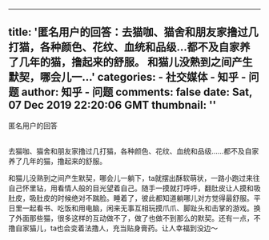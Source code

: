 
---
title: '匿名用户的回答：去猫咖、猫舍和朋友家撸过几打猫，各种颜色、花纹、血统和品级…都不及自家养了几年的猫，撸起来的舒服。 和猫儿没熟到之间产生默契，哪会儿一...'
categories: 
    - 社交媒体
    - 知乎 - 问题
author: 知乎 - 问题
comments: false
date: Sat, 07 Dec 2019 22:20:06 GMT
thumbnail: ''
---

<div>   
匿名用户的回答<br><br><p>去猫咖、猫舍和朋友家撸过几打猫，各种颜色、花纹、血统和品级……都不及自家养了几年的猫，撸起来的舒服。</p><p>和猫儿没熟到之间产生默契，哪会儿一躺下，ta就摆出酥软萌状，一路小跑过来往自己怀里钻，用看情人般的目光望着自己。随手一摸就打呼呼，翻肚皮让人摸和吸肚皮，吸肚皮的时候绝对不踹脸。睡着了，彼此都知道躺哪儿对方觉得最舒服。平日里一起看书、吃饭和用电脑，闲来无事互相玩摸爪爪、脚趾头和击掌的游戏。换了外面那些猫，很多这样的互动做不了，做了也做不到那么的默契。还有一点，不撸自家猫儿，ta也会变着法撸人，充当贴身膏药。让人幸福到没边～</p>  
</div>
            